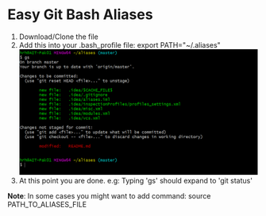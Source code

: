# Easy Git Bash Aliases
1) Download/Clone the file
2) Add this into your .bash_profile file: export PATH="~/.aliases"
![](images/git_bash_aliases.png)
3) At this point you are done. e.g: Typing 'gs' should expand to 'git status'

**Note**: In some cases you might want to add command: source PATH_TO_ALIASES_FILE
